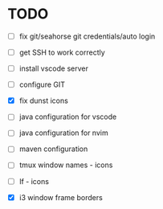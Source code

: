 # TODO 
- [ ] fix git/seahorse git credentials/auto login
- [ ] get SSH to work correctly
- [ ] install vscode server
- [ ] configure GIT
- [X] fix dunst icons
- [ ] java configuration for vscode
- [ ] java configuration for nvim
- [ ] maven configuration
- [ ] tmux window names - icons
- [ ] lf - icons
- [X] i3 window frame borders

